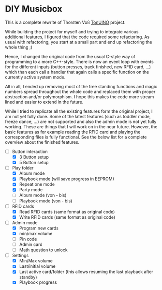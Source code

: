 # DIY Musicbox

This is a complete rewrite of Thorsten Voß [TonUINO](https://github.com/xfjx/TonUINO) project.

While building the project for myself and trying to integrate various
additional features, I figured that the code required some refactoring. As
usual with refactoring, you start at a small part and end up refactoring the
whole thing ;)

Hence, I changed the original code from the usual C-style way of programming to
a more C++-style. There is now an event loop with events for the different
inputs (button presses, track finished, new RFID card, …) which than each call
a handler that again calls a specific function on the currently active system
mode.

All in all, I ended up removing most of the free standing functions and magic
numbers spread throughout the whole code and replaced them with proper
abstraction and/or polymorphism. I hope this makes the code more stream lined
and easier to extend in the future.

While I tried to replicate all the existing features form the original project,
I am not yet fully done. Some of the latest features (such as toddler mode,
freeze dance, …) are not supported and also the admin mode is not yet fully
working. These are things that I will work on in the near future. However, the
basic features as for example reading the RFID card and playing the
corresponding files is fully functional. See the below list for a complete
overview about the finished features.

 * [ ] Button interaction
   * [x] 3 Button setup
   * [x] 5 Button setup
 * [ ] Play folder
   * [x] Album mode
   * [x] Playbook mode (will save progress in EEPROM)
   * [x] Repeat one mode
   * [x] Party mode
   * [ ] Album mode (von - bis)
   * [ ] Playbook mode (von - bis)
 * [ ] RFID cards
   * [x] Read RFID cards (same format as original code)
   * [x] Write RFID cards (same format as original code)
 * [ ] Admin mode
   * [x] Program new cards
   * [x] min/max volume
   * [ ] Pin code
   * [ ] Admin card
   * [ ] Math question to unlock
 * [ ] Settings
   * [x] Min/Max volume
   * [x] Last/initial volume
   * [x] Last active card/folder (this allows resuming the last playback after standby)
   * [x] Playbook progress
